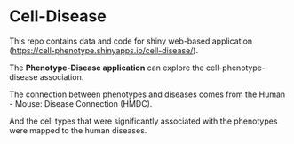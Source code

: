 # Cell-Disease
This repo contains data and code for shiny web-based application (https://cell-phenotype.shinyapps.io/cell-disease/). 

The **Phenotype-Disease application** can explore the cell-phenotype-disease association. 

The connection between phenotypes and diseases comes from the Human - Mouse: Disease Connection (HMDC). 

And the cell types that were significantly associated with the phenotypes were mapped to the human diseases. 

